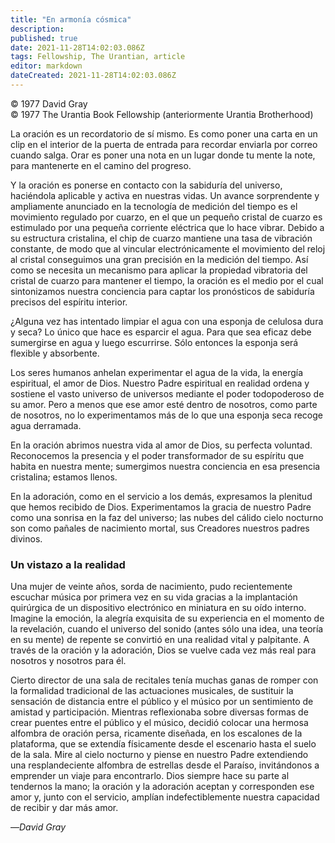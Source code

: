 ```yaml
---
title: "En armonía cósmica"
description: 
published: true
date: 2021-11-28T14:02:03.086Z
tags: Fellowship, The Urantian, article
editor: markdown
dateCreated: 2021-11-28T14:02:03.086Z
---
```


<p class="v-card v-sheet theme--light grey lighten-3 px-2">© 1977 David Gray<br>© 1977 The Urantia Book Fellowship (anteriormente Urantia Brotherhood)</p>


La oración es un recordatorio de sí mismo. Es como poner una carta en un clip en el interior de la puerta de entrada para recordar enviarla por correo cuando salga. Orar es poner una nota en un lugar donde tu mente la note, para mantenerte en el camino del progreso.

Y la oración es ponerse en contacto con la sabiduría del universo, haciéndola aplicable y activa en nuestras vidas. Un avance sorprendente y ampliamente anunciado en la tecnología de medición del tiempo es el movimiento regulado por cuarzo, en el que un pequeño cristal de cuarzo es estimulado por una pequeña corriente eléctrica que lo hace vibrar. Debido a su estructura cristalina, el chip de cuarzo mantiene una tasa de vibración constante, de modo que al vincular electrónicamente el movimiento del reloj al cristal conseguimos una gran precisión en la medición del tiempo. Así como se necesita un mecanismo para aplicar la propiedad vibratoria del cristal de cuarzo para mantener el tiempo, la oración es el medio por el cual sintonizamos nuestra conciencia para captar los pronósticos de sabiduría precisos del espíritu interior.

¿Alguna vez has intentado limpiar el agua con una esponja de celulosa dura y seca? Lo único que hace es esparcir el agua. Para que sea eficaz debe sumergirse en agua y luego escurrirse. Sólo entonces la esponja será flexible y absorbente.

Los seres humanos anhelan experimentar el agua de la vida, la energía espiritual, el amor de Dios. Nuestro Padre espiritual en realidad ordena y sostiene el vasto universo de universos mediante el poder todopoderoso de su amor. Pero a menos que ese amor esté dentro de nosotros, como parte de nosotros, no lo experimentamos más de lo que una esponja seca recoge agua derramada.

En la oración abrimos nuestra vida al amor de Dios, su perfecta voluntad. Reconocemos la presencia y el poder transformador de su espíritu que habita en nuestra mente; sumergimos nuestra conciencia en esa presencia cristalina; estamos llenos.

En la adoración, como en el servicio a los demás, expresamos la plenitud que hemos recibido de Dios. Experimentamos la gracia de nuestro Padre como una sonrisa en la faz del universo; las nubes del cálido cielo nocturno son como pañales de nacimiento mortal, sus Creadores nuestros padres divinos.

### Un vistazo a la realidad

Una mujer de veinte años, sorda de nacimiento, pudo recientemente escuchar música por primera vez en su vida gracias a la implantación quirúrgica de un dispositivo electrónico en miniatura en su oído interno. Imagine la emoción, la alegría exquisita de su experiencia en el momento de la revelación, cuando el universo del sonido (antes sólo una idea, una teoría en su mente) de repente se convirtió en una realidad vital y palpitante. A través de la oración y la adoración, Dios se vuelve cada vez más real para nosotros y nosotros para él.

Cierto director de una sala de recitales tenía muchas ganas de romper con la formalidad tradicional de las actuaciones musicales, de sustituir la sensación de distancia entre el público y el músico por un sentimiento de amistad y participación. Mientras reflexionaba sobre diversas formas de crear puentes entre el público y el músico, decidió colocar una hermosa alfombra de oración persa, ricamente diseñada, en los escalones de la plataforma, que se extendía físicamente desde el escenario hasta el suelo de la sala. Mire al cielo nocturno y piense en nuestro Padre extendiendo una resplandeciente alfombra de estrellas desde el Paraíso, invitándonos a emprender un viaje para encontrarlo. Dios siempre hace su parte al tendernos la mano; la oración y la adoración aceptan y corresponden ese amor y, junto con el servicio, amplían indefectiblemente nuestra capacidad de recibir y dar más amor.

—_David Gray_

